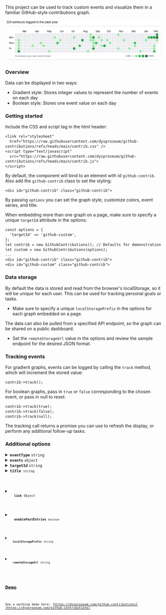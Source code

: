 This project can be used to track custom events and visualize them in a familiar GitHub-style contributions graph.

<p align="center">
  <img src="assets/github-contributions.png" />
</p>

### Overview

Data can be displayed in two ways:

* Gradient style: Stores integer values to represent the number of events on each day
* Boolean style: Stores one event value on each day

### Getting started

Include the CSS and script tag in the html header:

````
<link rel="stylesheet"
  href="https://raw.githubusercontent.com/dysproseum/github-contributions/refs/heads/main/contrib.css" />
<script type="text/javascript"
  src="https://raw.githubusercontent.com/dysproseum/github-contributions/refs/heads/main/contrib.js">
</script>
````

By default, the component will bind to an element with id `github-contrib`. Also add the `github-contrib` class to set the styling:

````
<div id="github-contrib" class="github-contrib">
````

By passing `options` you can set the graph style, customize colors, event series, and title.

When embedding more than one graph on a page, make sure to specify a unique `targetId` attribute in the options:

````
const options = {
  'targetId' => 'github-custom',
};
let contrib = new GithubContributions(); // Defaults for demonstration
let custom = new GithubContributions(options);
...
<div id="github-contrib" class="github-contrib">
<div id="github-custom" class="github-contrib">
````

### Data storage

By default the data is stored and read from the browser's localStorage, so it will be unique for each user. This can be used for tracking personal goals or tasks.

* Make sure to specify a unique `localStoragePrefix` in the options for each graph embedded on a page.

The data can also be pulled from a specified API endpoint, so the graph can be shared on a public dashboard.

* Set the `remoteStorageUrl` value in the options and review the sample endpoint for the desired JSON format.

### Tracking events

For gradient graphs, events can be logged by calling the `track` method, which will increment the stored value:

````
contrib->track();
````

For boolean graphs, pass in `true` or `false` corresponding to the chosen event, or pass in null to reset:

````
contrib->track(true);
contrib->track(false);
contrib->track(null);
````


The tracking call returns a promise you can use to refresh the display, or perform any additional follow-up tasks.

### Additional options

<details>
  <summary>
    <code><b>eventType</b></code> <code>string</code>
  </summary>

  Possible values: `"boolean"` (default) or `"gradient"`

  Specifies the graph type and expected data format. Boolean graphs deal with `true` or `false` values, while gradient graphs use integers.

</details>

<details>
  <summary>
    <code><b>events</b></code> <code>object</code>
  </summary>

For boolean graphs, the label for each corresponding event can be set along with an HTML or RGB hex color code.

````
events: {
  'good': {
    label: 'Yes',
    color: 'lightsteelblue',
    value: true,
  },
  'bad': {
    label: 'No',
    color: '#60ff0a',
    value: false,
  },
}
````

</details>

<details>
  <summary>
    <code><b>targetId</b></code> <code>string</code>
  </summary>

  Possible values: `"boolean"` or `"gradient"`

  Default: `"boolean`"

</details>

<details>
  <summary>
    <code><b>title</b> <code>string</code>
  </summary>

  Example: `"% events logged in the past year"`

  The `%` character will be replaced with the total count of events.

</details>

<details>
  <summary>
    <code><b>link</b></code> <code>Object</code>
  </summary>

  Override the "Learn more" link with an object in the following format; the `target` parameter is optional: 

  ````
  {
    url: "https://www.google.com/",
    title: "Google",
    target: "_blank",
  }
  ````

</details>

<details>
  <summary>
    <code><b>enablePastEntries</b> <code>boolean</code>
  </summary>

Possible values: `true` or `false`

By default, events can only be tracked to the current day. However, if the `enablePastEntries` option is set, previous dates can be selected to update.

</details>

<details>
  <summary>
    <code><b>localStoragePrefix</b></code> <code>string</code>
  </summary>

Specifies a string to prepend to date keys. Use a different value for each graph.

Examples: `data-`, `graph1-`, `graph2-`

</details>

<details>
  <summary>
    <code><b>remoteStorageUrl</b></code> <code>string</code>
  </summary>

Specifies the graph will load data from a URL instead of localStorage. The endpoint must return a JSON response with `YYYY-MM-DD` formatted dates as keys and values corresponding to the graph type.

Example:

````
{
    "data": {
        "2025-02-12": true,
        "2025-02-10": false,
        "2025-02-09": true,
...
}
````

</details>

## Demo

See a working demo here: [https://dysproseum.com/github-contributions](https://dysproseum.com/github-contributions)
